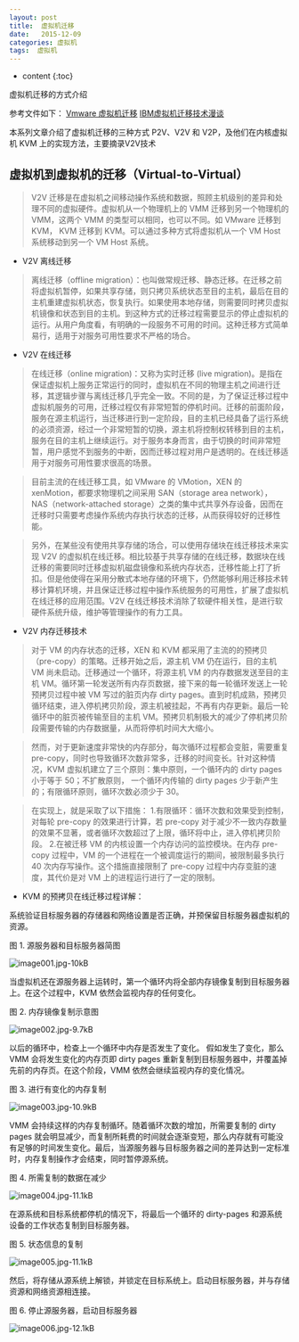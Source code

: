 ```yaml
---
layout: post
title:  虚拟机迁移
date:   2015-12-09
categories: 虚拟机
tags:  虚拟机
---
```


* content
{:toc}


虚拟机迁移的方式介绍






参考文件如下：
[Vmware 虚拟机迁移][1]
[IBM虚拟机迁移技术漫谈][2]

本系列文章介绍了虚拟机迁移的三种方式 P2V、V2V 和 V2P，及他们在内核虚拟机 KVM 上的实现方法，主要摘录V2V技术

## 虚拟机到虚拟机的迁移（Virtual-to-Virtual）

>V2V 迁移是在虚拟机之间移动操作系统和数据，照顾主机级别的差异和处理不同的虚拟硬件。虚拟机从一个物理机上的 VMM 迁移到另一个物理机的 VMM，这两个 VMM 的类型可以相同，也可以不同。如 VMware 迁移到 KVM， KVM 迁移到 KVM。可以通过多种方式将虚拟机从一个 VM Host 系统移动到另一个 VM Host 系统。

- V2V 离线迁移

>离线迁移（offline migration）：也叫做常规迁移、静态迁移。在迁移之前将虚拟机暂停，如果共享存储，则只拷贝系统状态至目的主机，最后在目的主机重建虚拟机状态，恢复执行。如果使用本地存储，则需要同时拷贝虚拟机镜像和状态到目的主机。到这种方式的迁移过程需要显示的停止虚拟机的运行。从用户角度看，有明确的一段服务不可用的时间。这种迁移方式简单易行，适用于对服务可用性要求不严格的场合。

- V2V 在线迁移

>在线迁移（online migration)：又称为实时迁移 (live migration)。是指在保证虚拟机上服务正常运行的同时，虚拟机在不同的物理主机之间进行迁移，其逻辑步骤与离线迁移几乎完全一致。不同的是，为了保证迁移过程中虚拟机服务的可用，迁移过程仅有非常短暂的停机时间。迁移的前面阶段，服务在源主机运行，当迁移进行到一定阶段，目的主机已经具备了运行系统的必须资源，经过一个非常短暂的切换，源主机将控制权转移到目的主机，服务在目的主机上继续运行。对于服务本身而言，由于切换的时间非常短暂，用户感觉不到服务的中断，因而迁移过程对用户是透明的。在线迁移适用于对服务可用性要求很高的场景。

>目前主流的在线迁移工具，如 VMware 的 VMotion，XEN 的 xenMotion，都要求物理机之间采用 SAN（storage area network）， NAS（network-attached storage）之类的集中式共享外存设备，因而在迁移时只需要考虑操作系统内存执行状态的迁移，从而获得较好的迁移性能。

>另外，在某些没有使用共享存储的场合，可以使用存储块在线迁移技术来实现 V2V 的虚拟机在线迁移。相比较基于共享存储的在线迁移，数据块在线迁移的需要同时迁移虚拟机磁盘镜像和系统内存状态，迁移性能上打了折扣。但是他使得在采用分散式本地存储的环境下，仍然能够利用迁移技术转移计算机环境，并且保证迁移过程中操作系统服务的可用性，扩展了虚拟机在线迁移的应用范围。V2V 在线迁移技术消除了软硬件相关性，是进行软硬件系统升级，维护等管理操作的有力工具。

- V2V 内存迁移技术

>对于 VM 的内存状态的迁移，XEN 和 KVM 都采用了主流的的预拷贝（pre-copy）的策略。迁移开始之后，源主机 VM 仍在运行，目的主机 VM 尚未启动。迁移通过一个循环，将源主机 VM 的内存数据发送至目的主机 VM。循环第一轮发送所有内存页数据，接下来的每一轮循环发送上一轮预拷贝过程中被 VM 写过的脏页内存 dirty pages。直到时机成熟，预拷贝循环结束，进入停机拷贝阶段，源主机被挂起，不再有内存更新。最后一轮循环中的脏页被传输至目的主机 VM。预拷贝机制极大的减少了停机拷贝阶段需要传输的内存数据量，从而将停机时间大大缩小。

>然而，对于更新速度非常快的内存部分，每次循环过程都会变脏，需要重复 pre-copy，同时也导致循环次数非常多，迁移的时间变长。针对这种情况，KVM 虚拟机建立了三个原则：集中原则，一个循环内的 dirty pages 小于等于 50；不扩散原则， 一个循环内传输的 dirty pages 少于新产生的；有限循环原则，循环次数必须少于 30。


>在实现上，就是采取了以下措施：
    1.有限循环：循环次数和效果受到控制，对每轮 pre-copy 的效果进行计算，若 pre-copy 对于减少不一致内存数量的效果不显著，或者循环次数超过了上限，循环将中止，进入停机拷贝阶段。
    2.在被迁移 VM 的内核设置一个内存访问的监控模块。在内存 pre-copy 过程中，VM 的一个进程在一个被调度运行的期间，被限制最多执行 40 次内存写操作。这个措施直接限制了 pre-copy 过程中内存变脏的速度，其代价是对 VM 上的进程运行进行了一定的限制。

- KVM 的预拷贝在线迁移过程详解：

系统验证目标服务器的存储器和网络设置是否正确，并预保留目标服务器虚拟机的资源。

图 1. 源服务器和目标服务器简图

![image001.jpg-10kB][3]

当虚拟机还在源服务器上运转时，第一个循环内将全部内存镜像复制到目标服务器上。在这个过程中，KVM 依然会监视内存的任何变化。

图 2. 内存镜像复制示意图

![image002.jpg-9.7kB][4]

以后的循环中，检查上一个循环中内存是否发生了变化。 假如发生了变化，那么 VMM 会将发生变化的内存页即 dirty pages 重新复制到目标服务器中，并覆盖掉先前的内存页。在这个阶段，VMM 依然会继续监视内存的变化情况。

图 3. 进行有变化的内存复制

![image003.jpg-10.9kB][5]

VMM 会持续这样的内存复制循环。随着循环次数的增加，所需要复制的 dirty pages 就会明显减少，而复制所耗费的时间就会逐渐变短，那么内存就有可能没有足够的时间发生变化。最后，当源服务器与目标服务器之间的差异达到一定标准时，内存复制操作才会结束，同时暂停源系统。

图 4. 所需复制的数据在减少

![image004.jpg-11.1kB][6]

在源系统和目标系统都停机的情况下，将最后一个循环的 dirty-pages 和源系统设备的工作状态复制到目标服务器。

图 5. 状态信息的复制

![image005.jpg-11.1kB][7]

然后，将存储从源系统上解锁，并锁定在目标系统上。启动目标服务器，并与存储资源和网络资源相连接。

图 6. 停止源服务器，启动目标服务器

![image006.jpg-12.1kB][8]



  [1]: http://www.360doc.com/content/14/0624/23/15328926_389484405.shtml
  [2]: http://www.ibm.com/developerworks/cn/linux/l-cn-mgrtvm1/
  [3]: http://static.zybuluo.com/maorongrong/nbzw6k2f6cu0aa9ala4ap76o/image001.jpg
  [4]: http://static.zybuluo.com/maorongrong/ey0un3lokrexb3bddfdlpf5t/image002.jpg
  [5]: http://static.zybuluo.com/maorongrong/on11buqoub9e7xdzi588awby/image003.jpg
  [6]: http://static.zybuluo.com/maorongrong/mr9gk96gw4lpo2kp6sj5tzpi/image004.jpg
  [7]: http://static.zybuluo.com/maorongrong/spex0h8z12j4q29yxbalybyp/image005.jpg
  [8]: http://static.zybuluo.com/maorongrong/8djy4x58uwwnqa1u8szsy97f/image006.jpg
